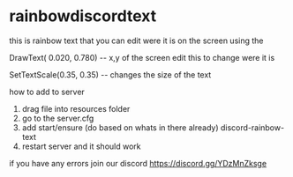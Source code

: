 # rainbowdiscordtext
this is rainbow text that you can edit were it is on the screen using the 


DrawText( 0.020, 0.780) -- x,y of the screen edit this to change were it is

SetTextScale(0.35, 0.35) -- changes the size of the text


how to add to server 

1. drag file into resources folder
2. go to the server.cfg
3. add start/ensure (do based on whats in there already) discord-rainbow-text
4. restart server and it should work



if you have any errors join our discord https://discord.gg/YDzMnZksge

